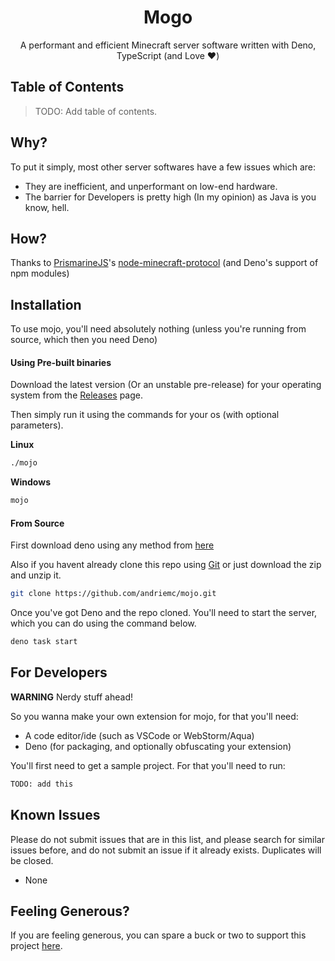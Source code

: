<div style="text-align:center;">
<h1>Mogo</h1>
A performant and efficient Minecraft server software written with Deno, TypeScript (and Love ❤️)
</div>

## **Table of Contents**

> TODO: Add table of contents.

## Why?

To put it simply, most other server softwares have a few issues which are:

- They are inefficient, and unperformant on low-end hardware.
- The barrier for Developers is pretty high (In my opinion) as Java is you know, hell.

## How?

Thanks to [PrismarineJS](https://github.com/prismarinejs)'s [node-minecraft-protocol](https://prismarinejs/node-minecraft-protocol) (and Deno's support of npm modules)

## Installation

To use mojo, you'll need absolutely nothing (unless you're running from source, which then you need Deno)

#### Using Pre-built binaries

Download the latest version (Or an unstable pre-release) for your operating system from the [Releases](https://andriemc/mojo/releases) page.

Then simply run it using the commands for your os (with optional parameters).

**Linux**

```bash
./mojo
```

**Windows**

```bash
mojo
```

#### From Source

First download deno using any method from [here](https://deno.land/manual@v1.36.4/getting_started/installation)

Also if you havent already clone this repo using [Git](https://git-scm.com) or just download the zip and unzip it.

```bash
git clone https://github.com/andriemc/mojo.git
```

Once you've got Deno and the repo cloned. You'll need to start the server, which you can do using the command below.

```bash
deno task start
```

## For Developers

**WARNING** Nerdy stuff ahead!

So you wanna make your own extension for mojo, for that you'll need:

- A code editor/ide (such as VSCode or WebStorm/Aqua)
- Deno (for packaging, and optionally obfuscating your extension)

You'll first need to get a sample project. For that you'll need to run:

```bash
TODO: add this
```

## Known Issues

Please do not submit issues that are in this list, and please search for similar issues before, and do not submit an issue if it already exists. Duplicates will be closed.

- None

## Feeling Generous?

If you are feeling generous, you can spare a buck or two to support this project [here](https://ko-fi.com/andriemc).
